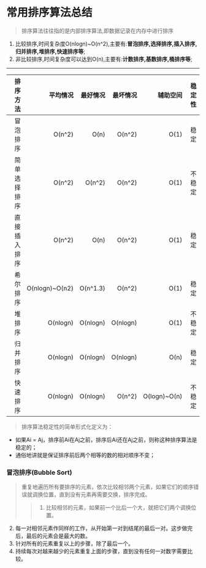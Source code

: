 # 常用排序算法总结

> 排序算法往往指的是内部排序算法,即数据记录在内存中进行排序
1. 比较排序,时间复杂度O(nlogn)~O(n^2),主要有:**冒泡排序,选择排序,插入排序,归并排序,堆排序,快速排序等**;
2. 非比较排序,时间复杂度可以达到O(n),主要有:**计数排序,基数排序,桶排序等**;

---


排序方法|平均情况|最好情况|最坏情况|辅助空间|稳定性|
--:|--:|--:|--:|--:|--:|
冒泡排序|O(n^2)|O(n)|O(n^2)|O(1)|稳定|
简单选择排序|O(n^2)|O(n^2)|O(n^2)|O(1)|不稳定|
直接插入排序|O(n^2)|O(n)|O(n^2)|O(1)|稳定|
希尔排序|O(nlogn)~O(n2)|O(n^1.3)|O(n^2)|O(1)|稳定|
堆排序|O(nlogn)|O(nlogn)|O(nlogn)|O(1)|不稳定|
归并排序|O(nlogn)|O(nlogn)|O(nlogn)|O(n)|稳定|
快速排序|O(nlogn)|O(nlogn)|O(n^2)|O(logn)~O(n)|不稳定|

>排序算法稳定性的简单形式化定义为：
* 如果Ai = Aj，排序前Ai在Aj之前，排序后Ai还在Aj之前，则称这种排序算法是稳定的；
* 通俗地讲就是保证排序前后两个相等的数的相对顺序不变；


### 冒泡排序(Bubble Sort)

>重复地遍历所有要排序的元素，依次比较相邻两个元素，如果它们的顺序错误就调换位置，直到没有元素再需要交换，排序完成。
>>1. 比较相邻的元素，如果前一个比后一个大，就把它们两个调换位置。
2. 每一对相邻元素作同样的工作，从开始第一对到结尾的最后一对。这步做完后，最后的元素会是最大的数。
3. 针对所有的元素重复以上的步骤，除了最后一个。
4. 持续每次对越来越少的元素重复上面的步骤，直到没有任何一对数字需要比较。


